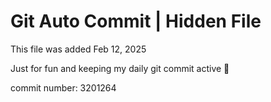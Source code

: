 # Git Auto Commit | Hidden File

This file was added Feb 12, 2025

Just for fun and keeping my daily git commit active 🤪

commit number: 3201264
